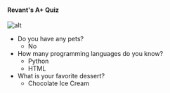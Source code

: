 #### **Revant's A+ Quiz**

![alt](http://www.gabzreveur.com/themes/gabz/images/A+.png)

- Do you have any pets? 
	- No
- How many programming languages do you know? 
	- Python
	- HTML
- What is your favorite dessert? 
	- Chocolate Ice Cream